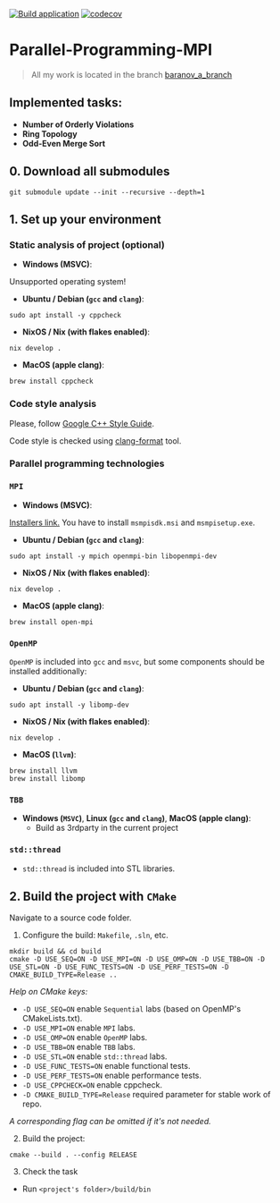 [![Build application](https://github.com/learning-process/ppc-2024-autumn/actions/workflows/main.yml/badge.svg)](https://github.com/learning-process/ppc-2024-autumn/actions/workflows/main.yml)
[![codecov](https://codecov.io/gh/learning-process/ppc-2024-autumn/graph/badge.svg?token=qCOtqeFyIz)](https://codecov.io/gh/learning-process/ppc-2024-autumn)

# Parallel-Programming-MPI
> All my work is located in the branch [baranov_a_branch](https://github.com/Torcna/Parallel-Programming-MPI/tree/baranov_a_branch)

## Implemented tasks:
- **Number of Orderly Violations**  
- **Ring Topology**  
- **Odd-Even Merge Sort**

## 0. Download all submodules
  ```
  git submodule update --init --recursive --depth=1
  ```
## 1. Set up your environment
### Static analysis of project (optional)
  * **Windows (MSVC)**:
  
  Unsupported operating system!
  
  * **Ubuntu / Debian (`gcc` and `clang`)**:
  ```
  sudo apt install -y cppcheck
  ```

  * **NixOS / Nix (with flakes enabled)**:
  ```
  nix develop .
  ```

  * **MacOS (apple clang)**:
  ```
  brew install cppcheck
  ```

### Code style analysis
Please, follow [Google C++ Style Guide](https://google.github.io/styleguide/cppguide.html).

Code style is checked using [clang-format](https://clang.llvm.org/docs/ClangFormat.html) tool.

### Parallel programming technologies
### `MPI`
  * **Windows (MSVC)**:
  
  [Installers link.](https://www.microsoft.com/en-us/download/details.aspx?id=105289) You have to install `msmpisdk.msi` and `msmpisetup.exe`.
  
  * **Ubuntu / Debian (`gcc` and `clang`)**:
  ```
  sudo apt install -y mpich openmpi-bin libopenmpi-dev
  ```
  
  * **NixOS / Nix (with flakes enabled)**:
  ```
  nix develop .
  ```

  * **MacOS (apple clang)**:
  ```
  brew install open-mpi
  ```

### `OpenMP`
  
  `OpenMP` is included into `gcc` and `msvc`, but some components should be installed additionally:
  
  * **Ubuntu / Debian (`gcc` and `clang`)**:
  ```
  sudo apt install -y libomp-dev
  ```

  * **NixOS / Nix (with flakes enabled)**:
  ```
  nix develop .
  ```

  * **MacOS (`llvm`)**:
  ```
  brew install llvm
  brew install libomp
  ```

### `TBB`
  * **Windows (`MSVC`)**, **Linux (`gcc` and `clang`)**, **MacOS (apple clang)**: 
    * Build as 3rdparty in the current project

### `std::thread`
  * `std::thread` is included into STL libraries.

## 2. Build the project with `CMake`
Navigate to a source code folder.

1. Configure the build: `Makefile`, `.sln`, etc.

  ```
  mkdir build && cd build
  cmake -D USE_SEQ=ON -D USE_MPI=ON -D USE_OMP=ON -D USE_TBB=ON -D USE_STL=ON -D USE_FUNC_TESTS=ON -D USE_PERF_TESTS=ON -D CMAKE_BUILD_TYPE=Release ..
  ```
*Help on CMake keys:*
- `-D USE_SEQ=ON` enable `Sequential` labs (based on OpenMP's CMakeLists.txt).
- `-D USE_MPI=ON` enable `MPI` labs.
- `-D USE_OMP=ON` enable `OpenMP` labs.
- `-D USE_TBB=ON` enable `TBB` labs.
- `-D USE_STL=ON` enable `std::thread` labs.
- `-D USE_FUNC_TESTS=ON` enable functional tests.
- `-D USE_PERF_TESTS=ON` enable performance tests.
- `-D USE_CPPCHECK=ON` enable cppcheck.
- `-D CMAKE_BUILD_TYPE=Release` required parameter for stable work of repo.

*A corresponding flag can be omitted if it's not needed.*

2. Build the project:
  ```
  cmake --build . --config RELEASE
  ```
3. Check the task
  * Run `<project's folder>/build/bin`
